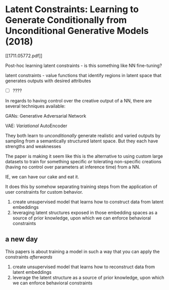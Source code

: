 # Latent Constraints: Learning to Generate Conditionally from Unconditional Generative Models (2018)

[[1711.05772.pdf]]

Post-hoc learning latent constraints - is this something like NN fine-tuning?

latent constraints - value functions that identify regions in latent space that generates outputs with desired attributes

- [ ]  ????

In regards to having control over the creative output of a NN, there are several techniques available:

GANs: Generative Adversarial Network

VAE: *Variational* AutoEncoder

They both learn to *unconditionally* generate realistic and varied outputs by sampling from a semantically structured latent space. But they each have strengths and weaknesses

The paper is making it seem like this is the alternative to using custom large datasets to train for something specific *or* tolerating non-specific creations (having no control over parameters at inference time) from a NN.

IE, we can have our cake and eat it.

It does this by somehow separating training steps from the application of user constraints for custom behavior.

1. create unsupervised model that learns how to construct data from latent embeddings
2. leveraging latent structures exposed in those embedding spaces as a source of prior knowledge, upon which we can enforce behavioral constraints

## a new day

This papers is about training a model in such a way that you can apply the constraints *afterwards*

1. create unsupervised model that learns how to reconstruct data from latent embeddings
2. leverage the latent structure as a source of prior knowledge, upon which we can enforce behavioral constraints